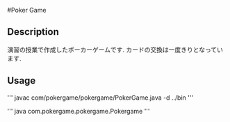 #Poker Game

## Description
演習の授業で作成したポーカーゲームです.
カードの交換は一度きりとなっています.

## Usage
'''
javac com/pokergame/pokergame/PokerGame.java -d ../bin
'''

'''
java com.pokergame.pokergame.Pokergame
'''

